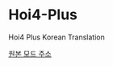 # Hoi4-Plus
Hoi4 Plus Korean Translation

[원본 모드 주소](https://steamcommunity.com/sharedfiles/filedetails/?id=2788014940)
